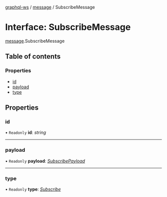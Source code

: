 [graphql-ws](../README.md) / [message](../modules/message.md) / SubscribeMessage

# Interface: SubscribeMessage

[message](../modules/message.md).SubscribeMessage

## Table of contents

### Properties

- [id](message.subscribemessage.md#id)
- [payload](message.subscribemessage.md#payload)
- [type](message.subscribemessage.md#type)

## Properties

### id

• `Readonly` **id**: *string*

___

### payload

• `Readonly` **payload**: [*SubscribePayload*](message.subscribepayload.md)

___

### type

• `Readonly` **type**: [*Subscribe*](../enums/message.messagetype.md#subscribe)
